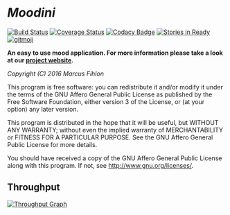 *Moodini*
=========

[![Build Status](https://travis-ci.org/McPringle/moodini.svg?branch=master)](https://travis-ci.org/McPringle/moodini) [![Coverage Status](https://coveralls.io/repos/github/McPringle/moodini/badge.svg?branch=master)](https://coveralls.io/github/McPringle/moodini?branch=master) [![Codacy Badge](https://api.codacy.com/project/badge/Grade/f5a5b7a6eeaf4609aedc50432a535bde)](https://www.codacy.com/app/McPringle/moodini?utm_source=github.com&amp;utm_medium=referral&amp;utm_content=McPringle/moodini&amp;utm_campaign=Badge_Grade) [![Stories in Ready](https://badge.waffle.io/McPringle/moodini.png?label=ready&title=ready)](http://waffle.io/McPringle/moodini) [![gitmoji](https://img.shields.io/badge/gitmoji-%20😜%20😍-FFDD67.svg)](https://gitmoji.carloscuesta.me)

**An easy to use mood application. For more information please take a look at our [project website](https://moodini.ch/).**

*Copyright (C) 2016 Marcus Fihlon*

This program is free software: you can redistribute it and/or modify it under the terms of the GNU Affero General Public License as published by the Free Software Foundation, either version 3 of the License, or (at your option) any later version.

This program is distributed in the hope that it will be useful, but WITHOUT ANY WARRANTY; without even the implied warranty of MERCHANTABILITY or FITNESS FOR A PARTICULAR PURPOSE. See the GNU Affero General Public License for more details.

You should have received a copy of the GNU Affero General Public License along with this program.  If not, see <http://www.gnu.org/licenses/>.

## Throughput

[![Throughput Graph](https://graphs.waffle.io/mcpringle/moodini/throughput.svg)](https://waffle.io/mcpringle/moodini/metrics/throughput)
